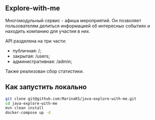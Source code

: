 ## Explore-with-me
Многомодульный сервис - афиша мероприятий.
Он позволяет пользователям делиться информацией об интересных событиях и находить компанию для участия в них. 

API разделена на три части:
- публичная: /;
- закрытая: /users;
- административная: /admin;

Также реализован сбор статистики.
## Как запустить локально
```bash
git clone git@github.com:MarinaKS/java-explore-with-me.git
cd java-explore-with-me
mvn clean install
docker-compose up -d
```
   
